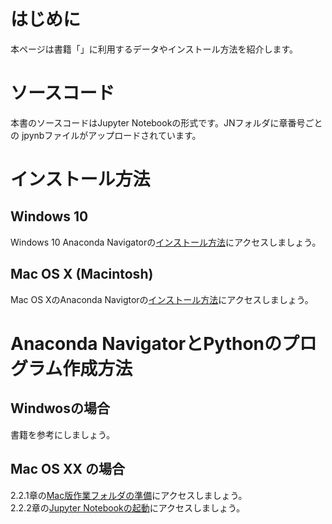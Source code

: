 # はじめに
本ページは書籍「」に利用するデータやインストール方法を紹介します。

# ソースコード
本書のソースコードはJupyter Notebookの形式です。JNフォルダに章番号ごとの jpynbファイルがアップロードされています。

# インストール方法
## Windows 10
Windows 10 Anaconda Navigatorの[インストール方法](https://github.com/oyo-k/book/issues/1)にアクセスしましょう。
## Mac OS X (Macintosh)
Mac OS XのAnaconda Navigtorの[インストール方法](https://github.com/oyo-k/book/issues/2)にアクセスしましょう。

# Anaconda NavigatorとPythonのプログラム作成方法
## Windwosの場合
書籍を参考にしましょう。
## Mac OS XX の場合
2.2.1章の[Mac版作業フォルダの準備](https://github.com/oyo-k/book/issues/3)にアクセスしましょう。 <br>
2.2.2章の[Jupyter Notebookの起動](https://github.com/oyo-k/book/issues/4)にアクセスしましょう。
